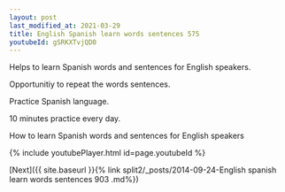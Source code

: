 ```yaml
---
layout: post
last_modified_at: 2021-03-29
title: English Spanish learn words sentences 575 
youtubeId: gSRKXTvjQD0
---
```

 
 
Helps to learn Spanish words and sentences for English speakers.

Opportunitiy to repeat the words sentences. 

Practice Spanish language. 
 
10 minutes practice every day. 
 
How to learn Spanish words and sentences for English speakers 
 
{% include youtubePlayer.html id=page.youtubeId %}
 
 
[Next]({{ site.baseurl }}{% link  split2/_posts/2014-09-24-English spanish learn words sentences 903 .md%})
 
